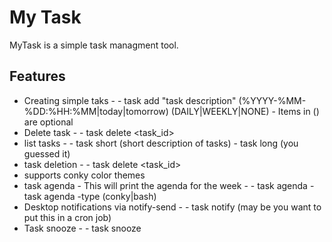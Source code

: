 My Task
=======

MyTask is a simple task managment tool.

Features
--------
  - Creating simple taks - 
                         - task add "task description" (%YYYY-%MM-%DD:%HH:%MM|today|tomorrow) (DAILY|WEEKLY|NONE)
                         - Items in () are optional
  - Delete task - 
                - task delete <task_id>
  - list tasks   - 
                - task short (short description of tasks)
                - task long (you guessed it)
  - task deletion - 
                  - task delete <task_id>
  - supports conky color themes
  - task agenda - This will print the agenda for the week - 
                - task agenda
                - task agenda -type (conky|bash)
  - Desktop notifications via notify-send - 
                - task notify (may be you want to put this in a cron job)
  - Task snooze - 
                - task snooze <taskid> <time>

